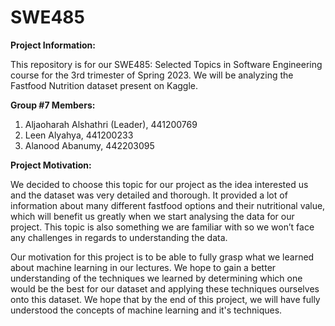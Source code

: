 # SWE485
**Project Information:**

This repository is for our SWE485: Selected Topics in Software Engineering course for the 3rd trimester of Spring 2023. We will be analyzing the Fastfood Nutrition dataset present on Kaggle.


**Group #7 Members:**
1) Aljaoharah Alshathri (Leader), 441200769
2) Leen Alyahya, 441200233
3) Alanood Abanumy, 442203095


**Project Motivation:**

We decided to choose this topic for our project as the idea interested us and the dataset was very detailed and thorough. It provided a lot of information about many different fastfood options and their nutritional value, which will benefit us greatly when we start analysing the data for our project. This topic is also something we are familiar with so we won’t face any challenges in regards to understanding the data.

Our motivation for this project is to be able to fully grasp what we learned about machine learning in our lectures. We hope to gain a better understanding of the techniques we learned by determining which one would be the best for our dataset and applying these techniques ourselves onto this dataset. We hope that by the end of this project, we will have fully understood the concepts of machine learning and it's techniques.
